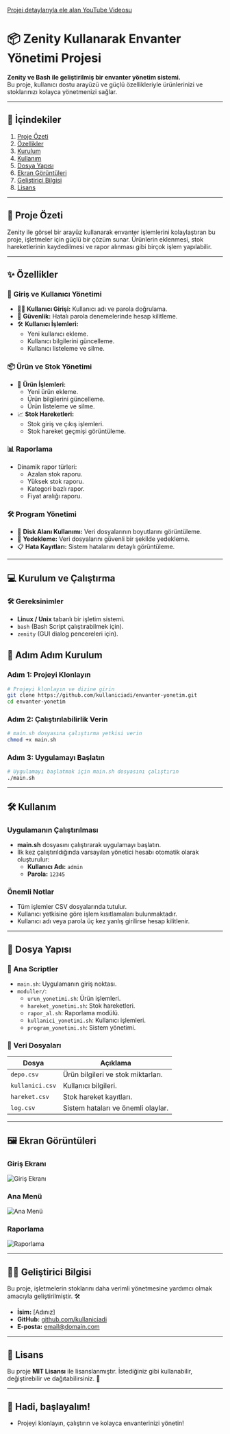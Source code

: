 [Projei detaylarıyla ele alan YouTube Videosu](https://www.youtube.com/watch?v=cLIV2NU-BiA)
# 📦 **Zenity Kullanarak Envanter Yönetimi Projesi**

**Zenity ve Bash ile geliştirilmiş bir envanter yönetim sistemi.**  
Bu proje, kullanıcı dostu arayüzü ve güçlü özellikleriyle ürünlerinizi ve stoklarınızı kolayca yönetmenizi sağlar.

---

## 🔖 **İçindekiler**
1. [Proje Özeti](#-proje-özeti)
2. [Özellikler](#-özellikler)
3. [Kurulum](#-kurulum)
4. [Kullanım](#-kullanım)
5. [Dosya Yapısı](#-dosya-yapısı)
6. [Ekran Görüntüleri](#%EF&B8%8F-ekran-görüntüleri)
7. [Geliştirici Bilgisi](#-geliştirici-bilgisi)
8. [Lisans](#-lisans)

---

## 📃 **Proje Özeti**
Zenity ile görsel bir arayüz kullanarak envanter işlemlerini kolaylaştıran bu proje, işletmeler için güçlü bir çözüm sunar. Ürünlerin eklenmesi, stok hareketlerinin kaydedilmesi ve rapor alınması gibi birçok işlem yapılabilir.

---

## ✨ **Özellikler**

### 🔑 **Giriş ve Kullanıcı Yönetimi**
- 🧑‍💻 **Kullanıcı Girişi:** Kullanıcı adı ve parola doğrulama.
- 🔐 **Güvenlik:** Hatalı parola denemelerinde hesap kilitleme.
- 🛠️ **Kullanıcı İşlemleri:**
  - Yeni kullanıcı ekleme.
  - Kullanıcı bilgilerini güncelleme.
  - Kullanıcı listeleme ve silme.

### 📦 **Ürün ve Stok Yönetimi**
- 🛒 **Ürün İşlemleri:**
  - Yeni ürün ekleme.
  - Ürün bilgilerini güncelleme.
  - Ürün listeleme ve silme.
- 📈 **Stok Hareketleri:**
  - Stok giriş ve çıkış işlemleri.
  - Stok hareket geçmişi görüntüleme.

### 📊 **Raporlama**
- Dinamik rapor türleri:
  - Azalan stok raporu.
  - Yüksek stok raporu.
  - Kategori bazlı rapor.
  - Fiyat aralığı raporu.

### 🛠️ **Program Yönetimi**
- 📂 **Disk Alanı Kullanımı:** Veri dosyalarının boyutlarını görüntüleme.
- 💾 **Yedekleme:** Veri dosyalarını güvenli bir şekilde yedekleme.
- 📋 **Hata Kayıtları:** Sistem hatalarını detaylı görüntüleme.

---

## 💻 Kurulum ve Çalıştırma

### 🛠️ **Gereksinimler**
- **Linux / Unix** tabanlı bir işletim sistemi.
- `bash` (Bash Script çalıştırabilmek için).
- `zenity` (GUI dialog pencereleri için).


## 🚀 Adım Adım Kurulum

### Adım 1: Projeyi Klonlayın
```bash
# Projeyi klonlayın ve dizine girin
git clone https://github.com/kullaniciadi/envanter-yonetim.git
cd envanter-yonetim
```

### Adım 2: Çalıştırılabilirlik Verin
```bash
# main.sh dosyasına çalıştırma yetkisi verin
chmod +x main.sh
```

### Adım 3: Uygulamayı Başlatın
```bash
# Uygulamayı başlatmak için main.sh dosyasını çalıştırın
./main.sh
```

---

## 🛠️ Kullanım

### Uygulamanın Çalıştırılması
- **main.sh** dosyasını çalıştırarak uygulamayı başlatın.
- İlk kez çalıştırıldığında varsayılan yönetici hesabı otomatik olarak oluşturulur:
  - **Kullanıcı Adı:** `admin`
  - **Parola:** `12345`

### Önemli Notlar
- Tüm işlemler CSV dosyalarında tutulur.
- Kullanıcı yetkisine göre işlem kısıtlamaları bulunmaktadır.
- Kullanıcı adı veya parola üç kez yanlış girilirse hesap kilitlenir.

---

## 📂 Dosya Yapısı

### 📜 Ana Scriptler
- `main.sh`: Uygulamanın giriş noktası.
- `moduller/`:
  - `urun_yonetimi.sh`: Ürün işlemleri.
  - `hareket_yonetimi.sh`: Stok hareketleri.
  - `rapor_al.sh`: Raporlama modülü.
  - `kullanici_yonetimi.sh`: Kullanıcı işlemleri.
  - `program_yonetimi.sh`: Sistem yönetimi.

### 📁 Veri Dosyaları
| Dosya          | Açıklama                                      |
|-----------------|----------------------------------------------|
| `depo.csv`     | Ürün bilgileri ve stok miktarları.           |
| `kullanici.csv`| Kullanıcı bilgileri.                         |
| `hareket.csv`  | Stok hareket kayıtları.                      |
| `log.csv`      | Sistem hataları ve önemli olaylar.           |

---

## 🖼️ Ekran Görüntüleri

### Giriş Ekranı
![Giriş Ekranı](images/giris_ekrani.png)

### Ana Menü
![Ana Menü](images/ana_menu.png)

### Raporlama
![Raporlama](images/raporlama.png)

---

## 👨‍💻 Geliştirici Bilgisi

Bu proje, işletmelerin stoklarını daha verimli yönetmesine yardımcı olmak amacıyla geliştirilmiştir. 🛠️

- **İsim:** [Adınız]
- **GitHub:** [github.com/kullaniciadi](https://github.com/kullaniciadi)
- **E-posta:** email@domain.com

---

## 📜 Lisans

Bu proje **MIT Lisansı** ile lisanslanmıştır. İstediğiniz gibi kullanabilir, değiştirebilir ve dağıtabilirsiniz. 🌟

---

## 🚀 Hadi, başlayalım!

- Projeyi klonlayın, çalıştırın ve kolayca envanterinizi yönetin!

